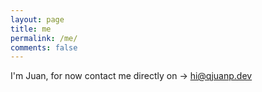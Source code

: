 ```yaml
---
layout: page
title: me
permalink: /me/
comments: false
---
```


I'm Juan, for now contact me directly on -> hi@qjuanp.dev